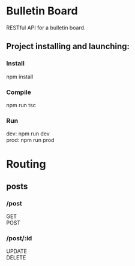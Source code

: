 # Bulletin Board
RESTful API for a bulletin board.

## Project installing and launching:

### Install
npm install

### Compile
npm run tsc

### Run
dev: npm run dev</br>prod: npm run prod


# Routing

## posts

### /post
GET</br>
POST
### /post/:id
UPDATE</br>
DELETE
